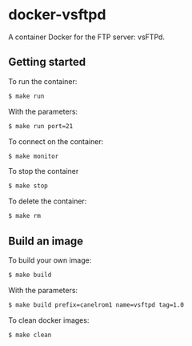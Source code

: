 # docker-vsftpd
A container Docker for the FTP server: vsFTPd. 

## Getting started
To run the container:
```bash
$ make run
```
With the parameters:
```bash
$ make run port=21
```
To connect on the container:
```bash
$ make monitor
```
To stop the container
```bash
$ make stop
```
To delete the container:
```bash
$ make rm
```

## Build an image
To build your own image:
```bash
$ make build
```
With the parameters:
```bash
$ make build prefix=canelrom1 name=vsftpd tag=1.0
```
To clean docker images:
```bash
$ make clean
```
